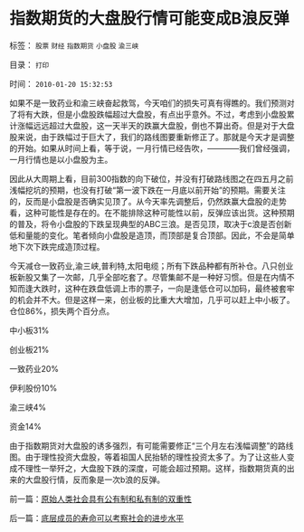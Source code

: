 # 指数期货的大盘股行情可能变成B浪反弹

标签： `股票` `财经` `指数期货` `小盘股` `渝三峡` 

目录： `打印`

时间： `2010-01-20 15:32:53`

如果不是一致药业和渝三峡奋起救驾，今天咱们的损失可真有得瞧的。我们预测对了将有大跌，但是小盘股跌幅超过大盘股，有点出乎意外。不过，考虑到小盘股累计涨幅远远超过大盘股，这一天半天的跌赢大盘股，倒也不算出奇。但是对于大盘股来说，由于跌幅过于巨大了，我们的路线图要重新修正了。那就是今天才是调整的开始。如果从时间上看，等于说，一月行情已经告吹，————我们曾经强调，一月行情也是以小盘股为主。

因此从大周期上看，目前300指数的向下破位，并没有打破路线图之在四五月之前浅幅挖坑的预期，也没有打破“第一波下跌在一月底以前开始”的预期。需要关注的，反而是小盘股是否确实见顶了。从今天率先调整后，仍然跌赢大盘股的走势看，这种可能性是存在的。在不能排除这种可能性以前，反弹应该出货。这种预期的普及，将令小盘股的下跌呈现典型的ABC三浪。是否见顶，取决于c浪是否创新低和量能的变化。笔者倾向小盘股是造顶，而顶部是复合顶部。因此，不会是简单地下次下跌完成造顶过程。

今天减仓一致药业,渝三峡,普利特,太阳电缆；所有下跌品种都有所补仓。八只创业板新股又集了一次邮，几乎全部吃套了。尽管集邮不是一种好习惯。但是在内情不知而逢大跌时，这种在跌盘低调上市的票子，一向是逢低仓可以加码，最终被套牢的机会并不大。但是这样一来，创业板的比重大大增加，几乎可以赶上中小板了。仓位86%，损失两个百分点。

中小板31%

创业板21%

一致药业20%

伊利股份10%

渝三峡4%

资金14%

由于指数期货对大盘股的诱多强烈，有可能需要修正“三个月左右浅幅调整”的路线图。由于理性投资大盘股，等着祖国人民抬轿的理性投资太多了。为了让这些人变成不理性一举歼之，大盘股下跌的深度，可能会超过预期。这样，指数期货真的出来的大盘股行情，反而象是一次b浪的反弹。



前一篇：[原始人类社会具有公有制和私有制的双重性](../../../2010/1/19/原始人类社会具有公有制和私有制的双重性.md)

后一篇：[底层成员的寿命可以考察社会的进步水平](../../../2010/1/20/底层成员的寿命可以考察社会的进步水平.md)